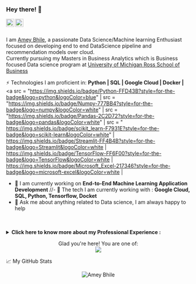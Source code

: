 ### Hey there! 👋

<div align="left">
<a href="https:/www.linkedin.com/in/ameybhile" target="_blank" rel="nofollow"><img align="left" alt="Amey's LinkedIn" width="22px" src="https://img.icons8.com/color/48/000000/linkedin-2--v2.png" /></a><a href="https://www.credly.com/users/amey-bhile" target="_blank" rel="nofollow"><img align="left" alt="Amey's Certificate" width="22px" src="https://img.icons8.com/fluency/48/000000/certificate--v2.png" /></a>
</div>

<br/>
<br/>

I am [Amey Bhile](https://github.com/Ameybhile), a passionate Data Science/Machine learning Enthusiast focused on developing end to end DataScience pipeline and recommendation models over cloud. <br/>
Currently pursuing my Masters in Business Analytics which is Business focused Data science program at [University of Michigan Ross School of Business](https://michiganross.umich.edu/)


⚡ Technologies I am proficient in: **Python | SQL | Google Cloud | Docker |**
<a src = "https://img.shields.io/badge/Python-FFD43B?style=for-the-badge&logo=python&logoColor=blue" | src = "https://img.shields.io/badge/Numpy-777BB4?style=for-the-badge&logo=numpy&logoColor=white" | src = "https://img.shields.io/badge/Pandas-2C2D72?style=for-the-badge&logo=pandas&logoColor=white" | src = " https://img.shields.io/badge/scikit_learn-F7931E?style=for-the-badge&logo=scikit-learn&logoColor=white" | https://img.shields.io/badge/Streamlit-FF4B4B?style=for-the-badge&logo=Streamlit&logoColor=white | https://img.shields.io/badge/TensorFlow-FF6F00?style=for-the-badge&logo=TensorFlow&logoColor=white | https://img.shields.io/badge/Microsoft_Excel-217346?style=for-the-badge&logo=microsoft-excel&logoColor=white | 
- 🔭 I am currently working on  **End-to-End Machine Learning Application Development**
//- 🌱 The tech I am currently working with : **Google Cloud, SQL, Python, Tensorflow, Docket**
- 💬 Ask me about anything related to Data science, I am always happy to help

<br/>
<br/>

<!-- Work experience section-->
<details> <summary>
<b> Click here to know more about my Professional Experience : </b></summary>
<table>
  <thead>
    <tr>
      <th>Job Name</th>
      <th>Roles & responsibilities</th>
      <th>Duration</th>
    </tr>
  </thead>
  <tbody>
    <tr>
      <td><b><a href="https://">Business Consultant at Deloitte</a> </b></td>
      <td><p>...</p>
        <p>Technologies used: SQL, ...</p>
      </td>
      <td>Aug 2019 - July 2022</td>
    </tr>
  	<tr>
      <td><b><a href="https://aws.amazon.com/">----</a> </b></td>
      <td>Deploying Microservices in Containers, CI/CD Pipeline Development and Maintenance
      <p>Technologies used: Jenkins, Kubernetes, Docker, Chef, AWS CodeDeploy</p></td>
      <td>July 2019 - Nov 2020</td>
    </tr>
  </tbody>
</table>
 
</details>
<!--end work experience section -->


<p align="center"> 
  Glad you're here! You are one of:<br>
  <img src="https://visitor-badge.glitch.me/badge?page_id=https://github.com/Ameybhile" />
</p>


📈 My GitHub Stats

<p align="center"> <img src="https://github-readme-stats.vercel.app/api?username=Ameybhile&show_icons=true&theme=gotham" alt="Amey Bhile" />


<!--
**This** is a ✨ _special_ ✨ repository because its `README.md`, This file appears on your GitHub profile.

Here are some ideas to get you started:

- 🔭 I’m currently working on ...
- 🌱 I’m currently learning ...
- 👯 I’m looking to collaborate on ...
- 🤔 I’m looking for help with ...
- 💬 Ask me about ...
- 📫 How to reach me: ...
- 😄 Pronouns: ...
- ⚡ Fun fact: ...
-->
